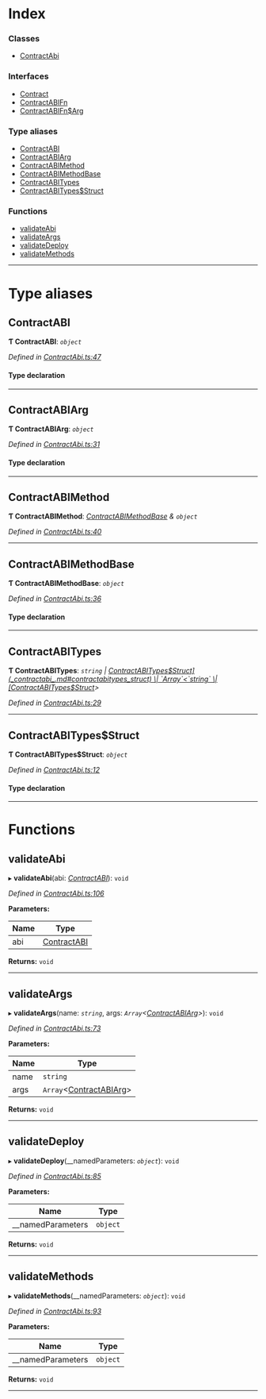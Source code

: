 

# Index

### Classes

* [ContractAbi](../classes/_contractabi_.contractabi.md)

### Interfaces

* [Contract](../interfaces/_contractabi_.contract.md)
* [ContractABIFn](../interfaces/_contractabi_.contractabifn.md)
* [ContractABIFn$Arg](../interfaces/_contractabi_.contractabifn_arg.md)

### Type aliases

* [ContractABI](_contractabi_.md#contractabi-1)
* [ContractABIArg](_contractabi_.md#contractabiarg)
* [ContractABIMethod](_contractabi_.md#contractabimethod)
* [ContractABIMethodBase](_contractabi_.md#contractabimethodbase)
* [ContractABITypes](_contractabi_.md#contractabitypes)
* [ContractABITypes$Struct](_contractabi_.md#contractabitypes_struct)

### Functions

* [validateAbi](_contractabi_.md#validateabi)
* [validateArgs](_contractabi_.md#validateargs)
* [validateDeploy](_contractabi_.md#validatedeploy)
* [validateMethods](_contractabi_.md#validatemethods)

---

# Type aliases

<a id="contractabi-1"></a>

##  ContractABI

**Ƭ ContractABI**: *`object`*

*Defined in [ContractAbi.ts:47](https://github.com/polkadot-js/api/blob/4f9aecc/packages/types/src/ContractAbi.ts#L47)*

#### Type declaration

___
<a id="contractabiarg"></a>

##  ContractABIArg

**Ƭ ContractABIArg**: *`object`*

*Defined in [ContractAbi.ts:31](https://github.com/polkadot-js/api/blob/4f9aecc/packages/types/src/ContractAbi.ts#L31)*

#### Type declaration

___
<a id="contractabimethod"></a>

##  ContractABIMethod

**Ƭ ContractABIMethod**: *[ContractABIMethodBase](_contractabi_.md#contractabimethodbase) & `object`*

*Defined in [ContractAbi.ts:40](https://github.com/polkadot-js/api/blob/4f9aecc/packages/types/src/ContractAbi.ts#L40)*

___
<a id="contractabimethodbase"></a>

##  ContractABIMethodBase

**Ƭ ContractABIMethodBase**: *`object`*

*Defined in [ContractAbi.ts:36](https://github.com/polkadot-js/api/blob/4f9aecc/packages/types/src/ContractAbi.ts#L36)*

#### Type declaration

___
<a id="contractabitypes"></a>

##  ContractABITypes

**Ƭ ContractABITypes**: *`string` \| [ContractABITypes$Struct](_contractabi_.md#contractabitypes_struct) \| `Array`<`string` \| [ContractABITypes$Struct](_contractabi_.md#contractabitypes_struct)>*

*Defined in [ContractAbi.ts:29](https://github.com/polkadot-js/api/blob/4f9aecc/packages/types/src/ContractAbi.ts#L29)*

___
<a id="contractabitypes_struct"></a>

##  ContractABITypes$Struct

**Ƭ ContractABITypes$Struct**: *`object`*

*Defined in [ContractAbi.ts:12](https://github.com/polkadot-js/api/blob/4f9aecc/packages/types/src/ContractAbi.ts#L12)*

#### Type declaration

___

# Functions

<a id="validateabi"></a>

##  validateAbi

▸ **validateAbi**(abi: *[ContractABI](_contractabi_.md#contractabi-1)*): `void`

*Defined in [ContractAbi.ts:106](https://github.com/polkadot-js/api/blob/4f9aecc/packages/types/src/ContractAbi.ts#L106)*

**Parameters:**

| Name | Type |
| ------ | ------ |
| abi | [ContractABI](_contractabi_.md#contractabi-1) |

**Returns:** `void`

___
<a id="validateargs"></a>

##  validateArgs

▸ **validateArgs**(name: *`string`*, args: *`Array`<[ContractABIArg](_contractabi_.md#contractabiarg)>*): `void`

*Defined in [ContractAbi.ts:73](https://github.com/polkadot-js/api/blob/4f9aecc/packages/types/src/ContractAbi.ts#L73)*

**Parameters:**

| Name | Type |
| ------ | ------ |
| name | `string` |
| args | `Array`<[ContractABIArg](_contractabi_.md#contractabiarg)> |

**Returns:** `void`

___
<a id="validatedeploy"></a>

##  validateDeploy

▸ **validateDeploy**(__namedParameters: *`object`*): `void`

*Defined in [ContractAbi.ts:85](https://github.com/polkadot-js/api/blob/4f9aecc/packages/types/src/ContractAbi.ts#L85)*

**Parameters:**

| Name | Type |
| ------ | ------ |
| __namedParameters | `object` |

**Returns:** `void`

___
<a id="validatemethods"></a>

##  validateMethods

▸ **validateMethods**(__namedParameters: *`object`*): `void`

*Defined in [ContractAbi.ts:93](https://github.com/polkadot-js/api/blob/4f9aecc/packages/types/src/ContractAbi.ts#L93)*

**Parameters:**

| Name | Type |
| ------ | ------ |
| __namedParameters | `object` |

**Returns:** `void`

___

